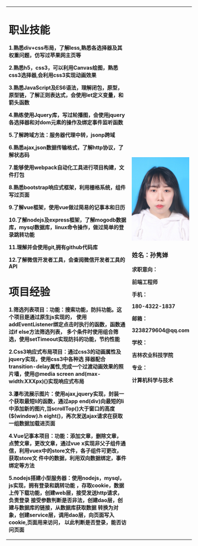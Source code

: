 <table border="0">
        <tr>
          <td width="80%">
            <h1>职业技能</h1>
            <p><b>1.熟悉div+css布局，了解less,熟悉各选择器及其权重问题，仿写过苹果网主页等</b></p>
            <p><b>2.熟悉h5，css3，可以利用Canvas绘图，熟悉css3选择器,会利用css3实现动画效果</b></p>
            <p><b>3.熟悉JavaScript及ES6语法，理解闭包，原型，原型链，了解正则表达式，会使用let定义变量，和箭头函数</b></p>
            <p><b>4.熟练使用Jquery库，写过轮播图，会使用jquery各选择器和对dom元素的操作及绑定事件监听函数</b></p>
            <p><b>5.了解跨域方法：服务器代理中转，jsonp跨域</b></p>
            <p><b>6.熟悉ajax,json数据传输格式，了解http协议，了解状态码</b></p>
            <p><b>7.能够使用webpack自动化工具进行项目构建，文件打包</b></p>
            <p><b>8.熟悉bootstrap响应式框架，利用栅格系统，组件写过页面</b></p>
            <p><b>9.了解vue框架，使用vue做过简易的记事本和日历</b></p>
            <p><b>10.了解nodejs及express框架，了解mogodb数据库，mysql数据库，linux命令操作，做过简单的登录跳转功能</b></p>
            <p><b>11.理解并会使用git,拥有github代码库</b></p>
            <p><b>12.了解微信开发者工具，会查阅微信开发者工具的API</b></p>
            <h1>项目经验</h1>
            <p><b>1.筛选列表项目：功能：搜索功能，防抖功能。这个项目是通过原生js实现的，
                    使用addEventListener绑定点击时执行的函数，函数通过if else方法筛选列表，
                    多个条件时使用组合筛选，使用setTimeout实现防抖的功能，节约性能</b></p>
                    <p><b>2.Css3响应式布局项目：通过css3的动画属性及jquery实现，使用css3中各种选
                    择器配合transition-delay属性,完成一个过渡动画效果的照片墙，使用@media
                    screen and(max-width:XXXpx){}实现响应式布局</b></p>
                    <p><b>3.瀑布流展示图片：使用ajax,jquery实现，封装一个获取最短li的函数，通过app
                    end(div)向最短的li中添加新的图片,当scrollTop()大于窗口的高度($(window).h
                    eight()，再次发送ajax请求在获取一组数据加载进页面
                    <p><b>4.Vue记事本项目：功能：添加文章，删除文章，点赞文章，更改文章，通过vue
                    x实现非父子组件通信，利用vuex中的store文件，各子组件可更改，获取store文
                    件中的数据，利用双向数据绑定，事件绑定等方法</b></p>
                    <p><b>5.nodejs搭建小型服务器：使用nodejs，mysql，js实现，拥有登录和跳转功能
                    ，存取cookie，数据上传下载功能，创建web层，接受发送http请求，负责登录
                    接受参数判断是否非法，创建dao层，创建与数据库的链接，从数据库获取数据
                    转换为对象，创建service层，调用dao层，向页面写入cookie,页面用来访问，
                    以此判断是否登录，能否访问页面</b></p>
          </td>
          <td width="20%">
            <img src="/-93df63029fe2ac8_mr1550137039143.jpg" width="100%">
            <h3>姓名：孙隽婵</h3>
            <p><b>求职意向：</b></p>
                    <p><b>前端工程师</b></p>
            <p><b>手机：</b></p>
                   <p><b> 180-4322-1837</b></p>
            <p><b>邮箱：</b></p>
                    <p><b>3238279604@qq.com</b></p>
            <p><b>学校：</b></p>
                    <p><b>吉林农业科技学院</b></p>
            <p><b>专业：</b></p>
                    <p><b>计算机科学与技术</b></p>
          </td>
        </tr>
      </table>
